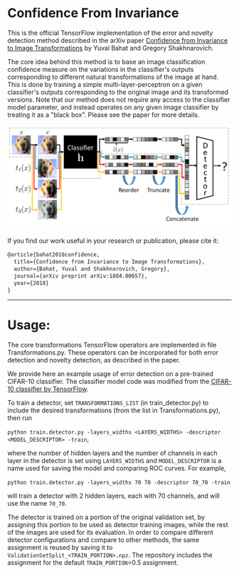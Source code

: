 # Confidence From Invariance
This is the official TensorFlow implementation of the error and novelty detection method described in the arXiv paper [Confidence from Invariance to Image Transformations](https://arxiv.org/abs/1804.00657) by Yuval Bahat and Gregory Shakhnarovich.

The core idea behind this method is to base an image classification confidence measure on the variations in the classifier's outputs corresponding to different natural transformations of the image at hand. This is done by training a simple multi-layer-perceptron on a given classifier's outputs corresponding to the original image and its transformed versions. Note that our method does not require any access to the classifier model parameter, and instead operates on any given image classifier by treating it as a "black box". Please see the paper for more details.

![sketch](system-overview.png)

If you find our work useful in your research or publication, please cite it:

```
@article{bahat2018confidence,
  title={Confidence from Invariance to Image Transformations},
  author={Bahat, Yuval and Shakhnarovich, Gregory},
  journal={arXiv preprint arXiv:1804.00657},
  year={2018}
}
```
----------
# Usage:

The core transformations TensorFlow operators are implemented in file Transformations.py. These operators can be incorporated for both error detection and novelty detection, as described in the paper.

We provide here an example usage of error detection on a pre-trained CIFAR-10 classifier. The classifier model code was modified from the [CIFAR-10 classifier by TensorFlow](https://github.com/tensorflow/models/tree/master/tutorials/image/cifar10).

To train a detector, set ```TRANSFORMATIONS_LIST``` (in train_detector.py) to include the desired transformations (from the list in Transformations.py), then run

```python train.detector.py -layers_widths <LAYERS_WIDTHS> -descriptor <MODEL_DESCRIPTOR> -train```,

where the number of hidden layers and the number of channels in each layer in the detector is set using ```LAYERS_WIDTHS``` and ```MODEL_DESCRIPTOR``` is a name used for saving the model and comparing ROC curves. For example,

```python train.detector.py -layers_widths 70 70 -descriptor 70_70 -train```

will train a detector with 2 hidden layers, each with 70 channels, and will use the name ```70_70```.

The detector is trained on a portion of the original validation set, by assigning this portion to be used as detector training images, while the rest of the images are used for its evaluation. In order to compare different detector configurations and compare to other methods, the same assignment is reused by saving it to ```ValidationSetSplit_<TRAIN_PORTION>.npz```. The repository includes the assignment for the default ```TRAIN_PORTION```=0.5 assignment.
